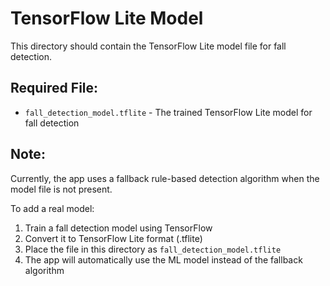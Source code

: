 # TensorFlow Lite Model

This directory should contain the TensorFlow Lite model file for fall detection.

## Required File:
- `fall_detection_model.tflite` - The trained TensorFlow Lite model for fall detection

## Note:
Currently, the app uses a fallback rule-based detection algorithm when the model file is not present.

To add a real model:
1. Train a fall detection model using TensorFlow
2. Convert it to TensorFlow Lite format (.tflite)
3. Place the file in this directory as `fall_detection_model.tflite`
4. The app will automatically use the ML model instead of the fallback algorithm
